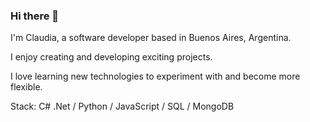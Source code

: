 ### Hi there 👋
 I'm Claudia, a software developer based in Buenos Aires, Argentina.
 
 I enjoy creating and developing exciting projects. 

 I love learning new technologies to experiment with and become more flexible. 
 
 Stack: C# .Net / Python / JavaScript / SQL / MongoDB
<!--
**cziemba1/cziemba1** is a ✨ _special_ ✨ repository because its `README.md` (this file) appears on your GitHub profile.

Here are some ideas to get you started:

- 🔭 I’m currently working on ...
- 🌱 I’m currently learning ...
- 👯 I’m looking to collaborate on ...
- 🤔 I’m looking for help with ...
- 💬 Ask me about ...
- 📫 How to reach me: ...
- 😄 Pronouns: ...
- ⚡ Fun fact: ...
-->
